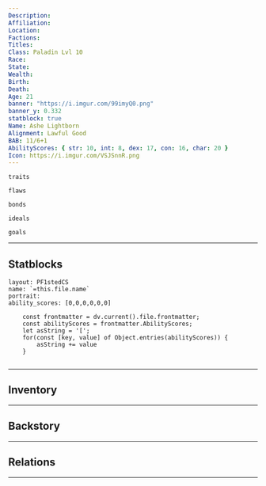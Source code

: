 ```yaml
---
Description: 
Affiliation: 
Location: 
Factions: 
Titles: 
Class: Paladin Lvl 10
Race: 
State: 
Wealth: 
Birth: 
Death: 
Age: 21
banner: "https://i.imgur.com/99imyQ0.png"
banner_y: 0.332
statblock: true
Name: Ashe Lightborn
Alignment: Lawful Good
BAB: 11/6+1
AbilityScores: { str: 10, int: 8, dex: 17, con: 16, char: 20 }
Icon: https://i.imgur.com/VSJSnnR.png
---
```


```ad-Tr
traits
```

```ad-fw
flaws
```

```ad-Bd
bonds
```

```ad-idl
ideals
```

```ad-goals
goals
```

--- 
## Statblocks

```statblock
layout: PF1stedCS
name: `=this.file.name`
portrait: 
ability_scores: [0,0,0,0,0,0]
```

```dataviewjs
	const frontmatter = dv.current().file.frontmatter;
	const abilityScores = frontmatter.AbilityScores;
	let asString = '[';
	for(const [key, value] of Object.entries(abilityScores)) {
		asString += value
	}
	
```


___
## Inventory

---
## Backstory


___
## Relations


---
